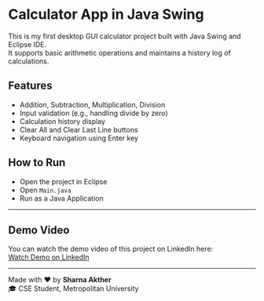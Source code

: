 # Calculator App in Java Swing

This is my first desktop GUI calculator project built with Java Swing and Eclipse IDE.  
It supports basic arithmetic operations and maintains a history log of calculations.

## Features
- Addition, Subtraction, Multiplication, Division
- Input validation (e.g., handling divide by zero)
- Calculation history display
- Clear All and Clear Last Line buttons
- Keyboard navigation using Enter key

## How to Run
- Open the project in Eclipse
- Open `Main.java`
- Run as a Java Application

---

## Demo Video

You can watch the demo video of this project on LinkedIn here:  
[Watch Demo on LinkedIn](https://www.linkedin.com/posts/sharna-akther-4a1226371_java-swing-eclipseide-activity-7349804810872725506-g5w-?utm_source=share&utm_medium=member_android&rcm=ACoAAFwMNTkBJFF-WXkuKF1xeL_aMxjWijV1omc)

---

Made with ❤️ by **Sharna Akther**  
🎓 CSE Student, Metropolitan University  

